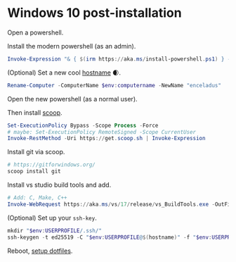 # Windows 10 post-installation

Open a powershell.

Install the modern powershell (as an admin).

```powershell
Invoke-Expression "& { $(irm https://aka.ms/install-powershell.ps1) } -UseMSI"
```

(Optional) Set a new cool [hostname](http://seriss.com/people/erco/unixtools/hostnames.html) 🌒.

```powershell
Rename-Computer -ComputerName $env:computername -NewName "enceladus"
```

Open the new powershell (as a normal user).

Then install [scoop](https://scoop.sh/).

```powershell
Set-ExecutionPolicy Bypass -Scope Process -Force
# maybe: Set-ExecutionPolicy RemoteSigned -Scope CurrentUser
Invoke-RestMethod -Uri https://get.scoop.sh | Invoke-Expression
```

Install git via scoop.

```powershell
# https://gitforwindows.org/
scoop install git
```

Install vs studio build tools and add.

```powershell
# Add: C, Make, C++
Invoke-WebRequest https://aka.ms/vs/17/release/vs_BuildTools.exe -OutFile ~\Downloads\vs_BuildTools.exe
```



(Optional) Set up your `ssh-key`.

```powershell
mkdir "$env:USERPROFILE/.ssh/"
ssh-keygen -t ed25519 -C "$env:USERPROFILE@$(hostname)" -f "$env:USERPROFILE/.ssh/id_ed25519"
```


Reboot, [setup dotfiles](2-how-to-windows-dotfiles.md).
